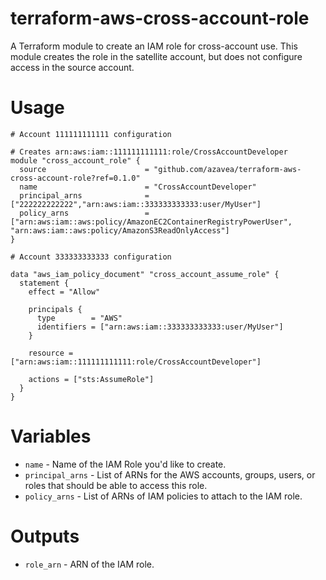 # terraform-aws-cross-account-role
A Terraform module to create an IAM role for cross-account use. This module creates the role in the satellite account, but does not configure access in the source account.

# Usage
```hcl
# Account 111111111111 configuration

# Creates arn:aws:iam::111111111111:role/CrossAccountDeveloper
module "cross_account_role" {
  source                      = "github.com/azavea/terraform-aws-cross-account-role?ref=0.1.0"
  name                        = "CrossAccountDeveloper"
  principal_arns              = ["222222222222","arn:aws:iam::333333333333:user/MyUser"]
  policy_arns                 = ["arn:aws:iam::aws:policy/AmazonEC2ContainerRegistryPowerUser", "arn:aws:iam::aws:policy/AmazonS3ReadOnlyAccess"]
}
```

```hcl
# Account 333333333333 configuration

data "aws_iam_policy_document" "cross_account_assume_role" {
  statement {
    effect = "Allow"

    principals {
      type        = "AWS"
      identifiers = ["arn:aws:iam::333333333333:user/MyUser"]
    }

    resource = ["arn:aws:iam::111111111111:role/CrossAccountDeveloper"]

    actions = ["sts:AssumeRole"]
  }
}
```


# Variables

- `name` - Name of the IAM Role you'd like to create.
- `principal_arns` - List of ARNs for the AWS accounts, groups, users, or roles that should be able to access this role.
- `policy_arns` - List of ARNs of IAM policies to attach to the IAM role.

# Outputs

- `role_arn` - ARN of the IAM role.
